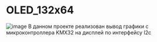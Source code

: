 # OLED_132x64
![image](https://github.com/Zamtaradze/OLED_132x64/assets/82896995/5af2500d-ae5c-4b3e-8b52-fdb041ee5208)
В данном проекте реализован вывод графики с микроконтроллера KMX32 на дисплей по интерфейсу I2c
